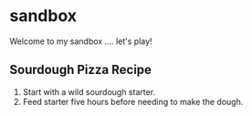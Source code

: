 # sandbox

Welcome to my sandbox .... let's play!

## Sourdough Pizza Recipe

1. Start with a wild sourdough starter. 
2. Feed starter five hours before needing to make the dough.

